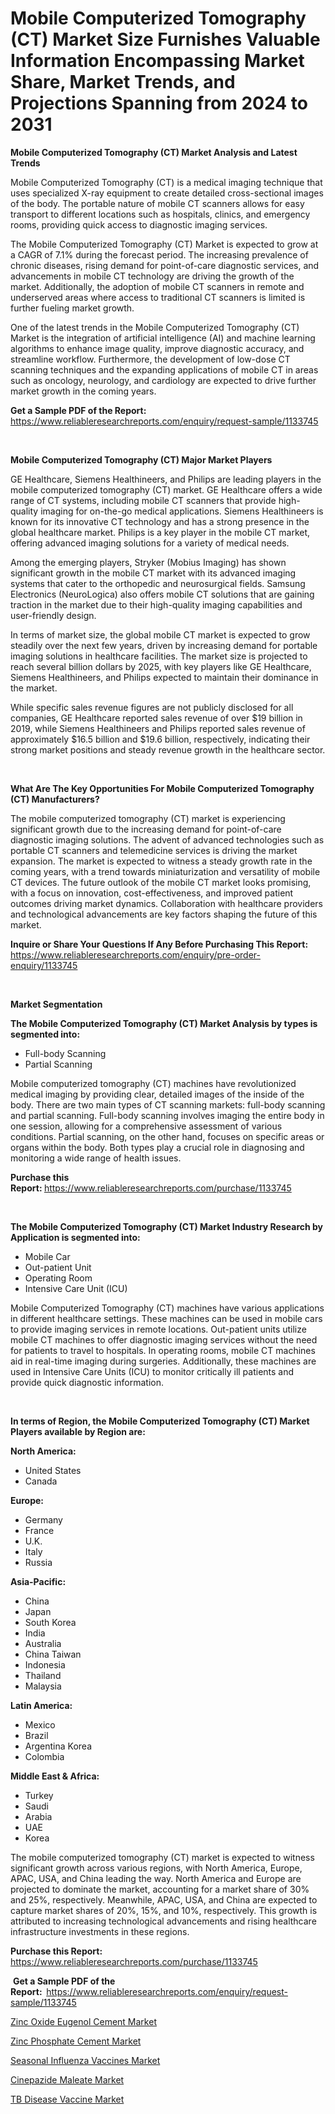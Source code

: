 <p><h1>Mobile Computerized Tomography (CT) Market Size Furnishes Valuable Information Encompassing Market Share, Market Trends, and Projections Spanning from 2024 to 2031</h1></p><p><strong>Mobile Computerized Tomography (CT) Market Analysis and Latest Trends</strong></p>
<p><p>Mobile Computerized Tomography (CT) is a medical imaging technique that uses specialized X-ray equipment to create detailed cross-sectional images of the body. The portable nature of mobile CT scanners allows for easy transport to different locations such as hospitals, clinics, and emergency rooms, providing quick access to diagnostic imaging services.</p><p>The Mobile Computerized Tomography (CT) Market is expected to grow at a CAGR of 7.1% during the forecast period. The increasing prevalence of chronic diseases, rising demand for point-of-care diagnostic services, and advancements in mobile CT technology are driving the growth of the market. Additionally, the adoption of mobile CT scanners in remote and underserved areas where access to traditional CT scanners is limited is further fueling market growth.</p><p>One of the latest trends in the Mobile Computerized Tomography (CT) Market is the integration of artificial intelligence (AI) and machine learning algorithms to enhance image quality, improve diagnostic accuracy, and streamline workflow. Furthermore, the development of low-dose CT scanning techniques and the expanding applications of mobile CT in areas such as oncology, neurology, and cardiology are expected to drive further market growth in the coming years.</p></p>
<p><strong>Get a Sample PDF of the Report:&nbsp;</strong> <a href="https://www.reliableresearchreports.com/enquiry/request-sample/1133745">https://www.reliableresearchreports.com/enquiry/request-sample/1133745</a></p>
<p>&nbsp;</p>
<p><strong>Mobile Computerized Tomography (CT) Major Market Players</strong></p>
<p><p>GE Healthcare, Siemens Healthineers, and Philips are leading players in the mobile computerized tomography (CT) market. GE Healthcare offers a wide range of CT systems, including mobile CT scanners that provide high-quality imaging for on-the-go medical applications. Siemens Healthineers is known for its innovative CT technology and has a strong presence in the global healthcare market. Philips is a key player in the mobile CT market, offering advanced imaging solutions for a variety of medical needs.</p><p>Among the emerging players, Stryker (Mobius Imaging) has shown significant growth in the mobile CT market with its advanced imaging systems that cater to the orthopedic and neurosurgical fields. Samsung Electronics (NeuroLogica) also offers mobile CT solutions that are gaining traction in the market due to their high-quality imaging capabilities and user-friendly design.</p><p>In terms of market size, the global mobile CT market is expected to grow steadily over the next few years, driven by increasing demand for portable imaging solutions in healthcare facilities. The market size is projected to reach several billion dollars by 2025, with key players like GE Healthcare, Siemens Healthineers, and Philips expected to maintain their dominance in the market.</p><p>While specific sales revenue figures are not publicly disclosed for all companies, GE Healthcare reported sales revenue of over $19 billion in 2019, while Siemens Healthineers and Philips reported sales revenue of approximately $16.5 billion and $19.6 billion, respectively, indicating their strong market positions and steady revenue growth in the healthcare sector.</p></p>
<p>&nbsp;</p>
<p><strong>What Are The Key Opportunities For Mobile Computerized Tomography (CT) Manufacturers?</strong></p>
<p><p>The mobile computerized tomography (CT) market is experiencing significant growth due to the increasing demand for point-of-care diagnostic imaging solutions. The advent of advanced technologies such as portable CT scanners and telemedicine services is driving the market expansion. The market is expected to witness a steady growth rate in the coming years, with a trend towards miniaturization and versatility of mobile CT devices. The future outlook of the mobile CT market looks promising, with a focus on innovation, cost-effectiveness, and improved patient outcomes driving market dynamics. Collaboration with healthcare providers and technological advancements are key factors shaping the future of this market.</p></p>
<p><strong>Inquire or Share Your Questions If Any Before Purchasing This Report:</strong> <a href="https://www.reliableresearchreports.com/enquiry/pre-order-enquiry/1133745">https://www.reliableresearchreports.com/enquiry/pre-order-enquiry/1133745</a></p>
<p>&nbsp;</p>
<p><strong>Market Segmentation</strong></p>
<p><strong>The Mobile Computerized Tomography (CT) Market Analysis by types is segmented into:</strong></p>
<p><ul><li>Full-body Scanning</li><li>Partial Scanning</li></ul></p>
<p><p>Mobile computerized tomography (CT) machines have revolutionized medical imaging by providing clear, detailed images of the inside of the body. There are two main types of CT scanning markets: full-body scanning and partial scanning. Full-body scanning involves imaging the entire body in one session, allowing for a comprehensive assessment of various conditions. Partial scanning, on the other hand, focuses on specific areas or organs within the body. Both types play a crucial role in diagnosing and monitoring a wide range of health issues.</p></p>
<p><strong>Purchase this Report:&nbsp;</strong><a href="https://www.reliableresearchreports.com/purchase/1133745">https://www.reliableresearchreports.com/purchase/1133745</a></p>
<p>&nbsp;</p>
<p><strong>The Mobile Computerized Tomography (CT) Market Industry Research by Application is segmented into:</strong></p>
<p><ul><li>Mobile Car</li><li>Out-patient Unit</li><li>Operating Room</li><li>Intensive Care Unit (ICU)</li></ul></p>
<p><p>Mobile Computerized Tomography (CT) machines have various applications in different healthcare settings. These machines can be used in mobile cars to provide imaging services in remote locations. Out-patient units utilize mobile CT machines to offer diagnostic imaging services without the need for patients to travel to hospitals. In operating rooms, mobile CT machines aid in real-time imaging during surgeries. Additionally, these machines are used in Intensive Care Units (ICU) to monitor critically ill patients and provide quick diagnostic information.</p></p>
<p>&nbsp;</p>
<p><strong>In terms of Region, the Mobile Computerized Tomography (CT) Market Players available by Region are:</strong></p>
<p>
    <p> <strong> North America: </strong>
        <ul>
            <li>United States</li>
            <li>Canada</li>
        </ul>
        </p> 
    <p> <strong> Europe: </strong>
        <ul>
            <li>Germany</li>
            <li>France</li>
            <li>U.K.</li>
            <li>Italy</li>
            <li>Russia</li>
        </ul>
        </p> 
    <p> <strong> Asia-Pacific: </strong>
        <ul>
            <li>China</li>
            <li>Japan</li>
            <li>South Korea</li>
            <li>India</li>
            <li>Australia</li>
            <li>China Taiwan</li>
            <li>Indonesia</li>
            <li>Thailand</li>
            <li>Malaysia</li>
        </ul>
        </p> 
    <p> <strong> Latin America: </strong>
        <ul>
            <li>Mexico</li>
            <li>Brazil</li>
            <li>Argentina Korea</li>
            <li>Colombia</li>
        </ul>
        </p> 
    <p> <strong> Middle East & Africa: </strong>
        <ul>
            <li>Turkey</li>
            <li>Saudi</li>
            <li>Arabia</li>
            <li>UAE</li>
            <li>Korea</li>
        </ul>
    </p>
    </p>
<p><p>The mobile computerized tomography (CT) market is expected to witness significant growth across various regions, with North America, Europe, APAC, USA, and China leading the way. North America and Europe are projected to dominate the market, accounting for a market share of 30% and 25%, respectively. Meanwhile, APAC, USA, and China are expected to capture market shares of 20%, 15%, and 10%, respectively. This growth is attributed to increasing technological advancements and rising healthcare infrastructure investments in these regions.</p></p>
<p><strong>Purchase this Report: </strong><a href="https://www.reliableresearchreports.com/purchase/1133745">https://www.reliableresearchreports.com/purchase/1133745</a></p>
<p>&nbsp;<strong>Get a Sample PDF of the Report:&nbsp;&nbsp;</strong><a href="https://www.reliableresearchreports.com/enquiry/request-sample/1133745">https://www.reliableresearchreports.com/enquiry/request-sample/1133745</a></p>
<p><strong></strong></p>
<p><p><a href="https://medium.com/@julianichols11972/zinc-oxide-eugenol-cement-market-insight-market-trends-growth-forecasted-from-2024-to-2031-ea5d300a4686">Zinc Oxide Eugenol Cement Market</a></p><p><a href="https://medium.com/@julianichols11972/decoding-zinc-phosphate-cement-market-metrics-market-share-trends-and-growth-patterns-6ee0d97f8680">Zinc Phosphate Cement Market</a></p><p><a href="https://medium.com/@mildredlawson1937/seasonal-influenza-vaccines-market-analysis-and-sze-forecasted-for-period-from-2024-to-2031-0e80adcf3eaf">Seasonal Influenza Vaccines Market</a></p><p><a href="https://medium.com/@dexterhayes2023/decoding-cinepazide-maleate-market-metrics-market-share-trends-and-growth-patterns-66a81df233a7">Cinepazide Maleate Market</a></p><p><a href="https://medium.com/@dexterhayes2023/tb-disease-vaccine-market-insights-into-market-cagr-market-trends-and-growth-strategies-f2674e9136af">TB Disease Vaccine Market</a></p></p>